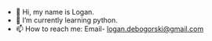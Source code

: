 - 👋 Hi, my name is Logan.
- 🌱 I’m currently learning python.
- 📫 How to reach me: Email- logan.debogorski@gmail.com

<!---
logandebo/logandebo is a ✨ special ✨ repository because its `README.md` (this file) appears on your GitHub profile.
You can click the Preview link to take a look at your changes.
--->
